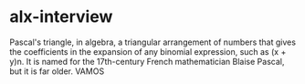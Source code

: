 # alx-interview
Pascal's triangle, in algebra, a triangular arrangement of numbers that gives the coefficients in the expansion of any binomial expression, such as (x + y)n. It is named for the 17th-century French mathematician Blaise Pascal, but it is far older.
VAMOS
